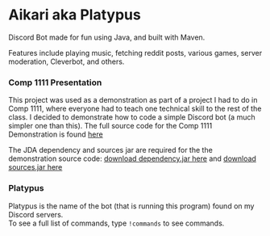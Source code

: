 # Aikari aka Platypus
Discord Bot made for fun using Java, and built with Maven. 

Features include playing music, fetching reddit posts, various games, server moderation, Cleverbot, and others.

### Comp 1111 Presentation 
This project was used as a demonstration as part of a project I had to do in Comp 1111, where everyone had to teach one technical skill to the rest of the class.  I decided to demonstrate how to code a simple Discord bot (a much simpler one than this).  The full source code for the Comp 1111 Demonstration is found [here](https://github.com/aiyuni/Aikari/blob/master/desktop/botartifact/DiscordBot.zip)

The JDA dependency and sources jar are required for the the demonstration source code: [download dependency.jar here](https://github.com/aiyuni/Aikari/blob/master/desktop/botartifact/JDA-3.5.0_327-withDependencies.jar) and 
[download sources.jar here](https://github.com/aiyuni/Aikari/blob/master/desktop/botartifact/JDA-3.5.0_327-sources.jar)

### Platypus
Platypus is the name of the bot (that is running this program) found on my Discord servers.   
To see a full list of commands, type `!commands` to see commands.


